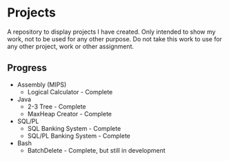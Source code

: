 # Projects
A repository to display projects I have created. Only intended to show my work, not to be used for any other purpose. Do not take this work to use for any other project, work or other assignment.

## Progress
* Assembly (MIPS)
  * Logical Calculator - Complete
* Java
  * 2-3 Tree - Complete
  * MaxHeap Creator - Complete
* SQL/PL
  * SQL Banking System - Complete
  * SQL/PL Banking System - Complete
* Bash
  * BatchDelete - Complete, but still in development
